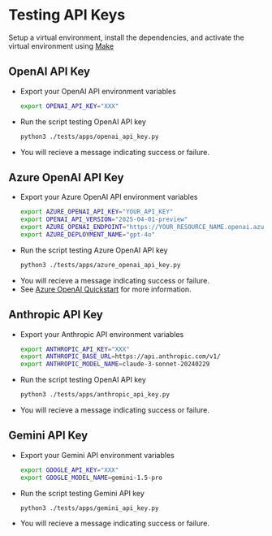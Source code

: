 # Testing API Keys

Setup a virtual environment, install the dependencies, and activate the virtual environment using [Make](./dev_guide.md#using-the-makefile)

## OpenAI API Key

- Export your OpenAI API environment variables

    ```bash
    export OPENAI_API_KEY="XXX"
    ```

- Run the script testing OpenAI API key

    ```bash
    python3 ./tests/apps/openai_api_key.py
    ```

- You will recieve a message indicating success or failure.

## Azure OpenAI API Key

- Export your Azure OpenAI API environment variables

    ```bash
    export AZURE_OPENAI_API_KEY="YOUR_API_KEY"
    export OPENAI_API_VERSION="2025-04-01-preview"
    export AZURE_OPENAI_ENDPOINT="https://YOUR_RESOURCE_NAME.openai.azure.com/"
    export AZURE_DEPLOYMENT_NAME="gpt-4o"

    ```

- Run the script testing Azure OpenAI API key

    ```bash
    python3 ./tests/apps/azure_openai_api_key.py
    ```

<!-- pyml disable line-length-->
- You will recieve a message indicating success or failure.
- See [Azure OpenAI Quickstart](https://learn.microsoft.com/en-us/azure/ai-services/openai/chatgpt-quickstart?tabs=keyless%2Ctypescript-keyless%2Cpython-new%2Ccommand-line&pivots=programming-language-python) for more information.
<!-- pyml enable line-length-->

## Anthropic API Key

- Export your Anthropic API environment variables

    ```bash
    export ANTHROPIC_API_KEY="XXX"
    export ANTHROPIC_BASE_URL=https://api.anthropic.com/v1/
    export ANTHROPIC_MODEL_NAME=claude-3-sonnet-20240229
    ```

- Run the script testing OpenAI API key

    ```bash
    python3 ./tests/apps/anthropic_api_key.py
    ```

- You will recieve a message indicating success or failure.

## Gemini API Key

- Export your Gemini API environment variables

    ```bash
    export GOOGLE_API_KEY="XXX"
    export GOOGLE_MODEL_NAME=gemini-1.5-pro
    ```

- Run the script testing Gemini API key

    ```bash
    python3 ./tests/apps/gemini_api_key.py
    ```

- You will recieve a message indicating success or failure.
